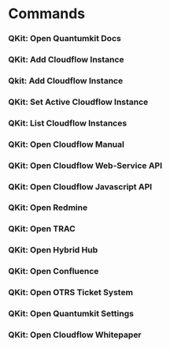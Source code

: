 # Commands

### QKit: Open Quantumkit Docs

### QKit: Add Cloudflow Instance

### Qkit: Add Cloudflow Instance

### QKit: Set Active Cloudflow Instance

### QKit: List Cloudflow Instances

### QKit: Open Cloudflow Manual

### QKit: Open Cloudflow Web-Service API

### QKit: Open Cloudflow Javascript API

### QKit: Open Redmine

### QKit: Open TRAC

### QKit: Open Hybrid Hub

### QKit: Open Confluence

### QKit: Open OTRS Ticket System

### QKit: Open Quantumkit Settings

### QKit: Open Cloudflow Whitepaper
